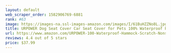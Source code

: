 ```yaml
---
layout: default 
﻿web_scraper_order: 1582906769-6881
rank: #63
image: https://images-na.ssl-images-amazon.com/images/I/61BuHZZNo8L.jpg
title: URPOWER Dog Seat Cover Car Seat Cover for Pets 100% Waterproof Pet Seat Cover Hammock…
url: https://www.amazon.com/URPOWER-100-Waterproof-Hammock-Scratch-Nonslip/dp/B0727Y5ZD7/ref=zg_mw_pet-supplies_63?_encoding=UTF8&psc=1&refRID=H5H5GKBRAGT498NV2G74
reviews: 4.4 out of 5 stars
price: $37.99 
---
```

